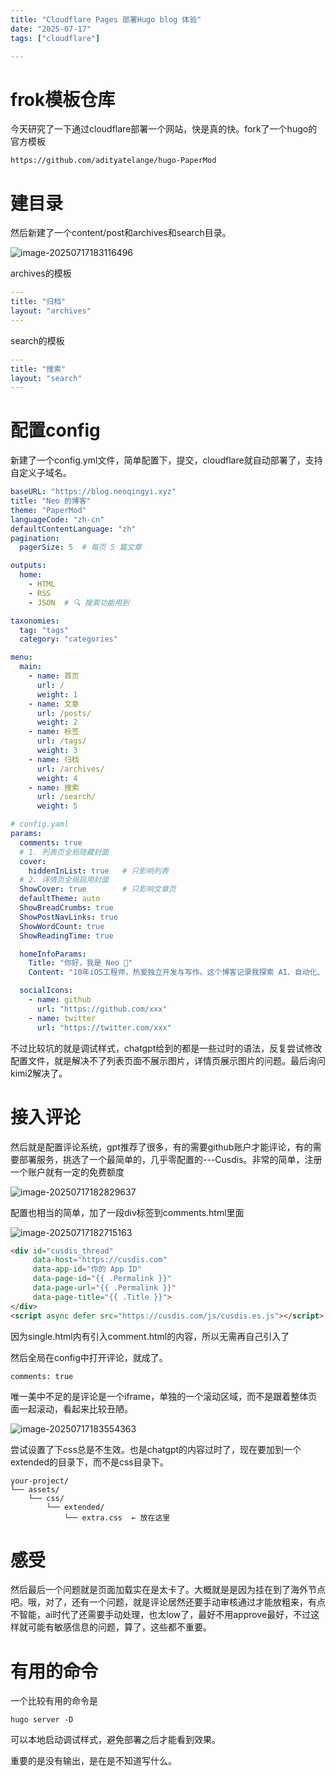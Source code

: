 ```yaml
---
title: "Cloudflare Pages 部署Hugo blog 体验"
date: "2025-07-17"
tags: ["cloudflare"]

---
```


# frok模板仓库

今天研究了一下通过cloudflare部署一个网站，快是真的快。fork了一个hugo的官方模板

```
https://github.com/adityatelange/hugo-PaperMod
```

# 建目录

然后新建了一个content/post和archives和search目录。

![image-20250717183116496](https://qingyinoteimgs.oss-cn-beijing.aliyuncs.com/20250717183118386.png)

archives的模板

```yaml
---
title: "归档"
layout: "archives"
---
```

search的模板

```yaml
---
title: "搜索"
layout: "search"
---

```

# 配置config

新建了一个config.yml文件，简单配置下，提交，cloudflare就自动部署了，支持自定义子域名。

```yml
baseURL: "https://blog.neoqingyi.xyz"
title: "Neo 的博客"
theme: "PaperMod"
languageCode: "zh-cn"
defaultContentLanguage: "zh"
pagination:
  pagerSize: 5  # 每页 5 篇文章

outputs:
  home:
    - HTML
    - RSS
    - JSON  # 🔍 搜索功能用到

taxonomies:
  tag: "tags"
  category: "categories"

menu:
  main:
    - name: 首页
      url: /
      weight: 1
    - name: 文章
      url: /posts/
      weight: 2
    - name: 标签
      url: /tags/
      weight: 3
    - name: 归档
      url: /archives/
      weight: 4
    - name: 搜索
      url: /search/
      weight: 5

# config.yaml
params:
  comments: true  
  # 1. 列表页全局隐藏封面
  cover:
    hiddenInList: true   # 只影响列表
  # 2. 详情页全局启用封面
  ShowCover: true        # 只影响文章页
  defaultTheme: auto
  ShowBreadCrumbs: true
  ShowPostNavLinks: true
  ShowWordCount: true
  ShowReadingTime: true

  homeInfoParams:
    Title: "你好，我是 Neo 👋"
    Content: "10年iOS工程师，热爱独立开发与写作。这个博客记录我探索 AI、自动化、自由生活的旅程。"

  socialIcons:
    - name: github
      url: "https://github.com/xxx"
    - name: twitter
      url: "https://twitter.com/xxx"
```



不过比较坑的就是调试样式，chatgpt给到的都是一些过时的语法，反复尝试修改配置文件，就是解决不了列表页面不展示图片，详情页展示图片的问题。最后询问kimi2解决了。

# 接入评论

然后就是配置评论系统，gpt推荐了很多，有的需要github账户才能评论，有的需要部署服务，挑选了一个最简单的，几乎零配置的---Cusdis。非常的简单，注册一个账户就有一定的免费额度

![image-20250717182829637](https://qingyinoteimgs.oss-cn-beijing.aliyuncs.com/20250717182830895.png)

配置也相当的简单，加了一段div标签到comments.html里面

![image-20250717182715163](https://qingyinoteimgs.oss-cn-beijing.aliyuncs.com/20250717182720547.png)

```html
<div id="cusdis_thread"
     data-host="https://cusdis.com"
     data-app-id="你的 App ID"
     data-page-id="{{ .Permalink }}"
     data-page-url="{{ .Permalink }}"
     data-page-title="{{ .Title }}">
</div>
<script async defer src="https://cusdis.com/js/cusdis.es.js"></script>
```

因为single.html内有引入comment.html的内容，所以无需再自己引入了

然后全局在config中打开评论，就成了。

```
comments: true
```

唯一美中不足的是评论是一个iframe，单独的一个滚动区域，而不是跟着整体页面一起滚动，看起来比较丑陋。

![image-20250717183554363](https://qingyinoteimgs.oss-cn-beijing.aliyuncs.com/20250717183555855.png)

尝试设置了下css总是不生效。也是chatgpt的内容过时了，现在要加到一个extended的目录下，而不是css目录下。

```
your-project/
└── assets/
    └── css/
        └── extended/
            └── extra.css  ← 放在这里
```

# 感受

然后最后一个问题就是页面加载实在是太卡了。大概就是是因为挂在到了海外节点吧。哦，对了，还有一个问题，就是评论居然还要手动审核通过才能放粗来，有点不智能，ai时代了还需要手动处理，也太low了，最好不用approve最好，不过这样就可能有敏感信息的问题，算了，这些都不重要。

# 有用的命令

一个比较有用的命令是

```
hugo server -D  
```

可以本地启动调试样式，避免部署之后才能看到效果。

重要的是没有输出，是在是不知道写什么。